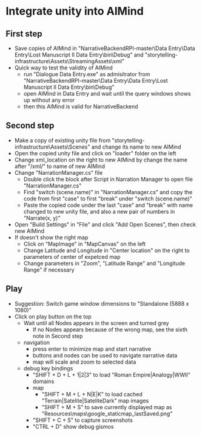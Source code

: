 # Integrate unity into AIMind

## First step
* Save copies of AIMind in "NarrativeBackendRPI-master\Data Entry\Data Entry\Lost Manuscript II Data Entry\bin\Debug" and "storytelling-infrastructure\Assets\StreamingAssets\xml"
* Quick way to test the validity of AIMind
     * run "Dialogue Data Entry.exe" as admisitrator from "NarrativeBackendRPI-master\Data Entry\Data Entry\Lost Manuscript II Data Entry\bin\Debug"
     * open AIMind in Data Entry and wait until the query windows shows up without any error
	 * then this AIMind is valid for NarrativeBackend

## Second step
* Make a copy of existing unity file from "storytelling-infrastructure\Assets\Scenes" and change its name to new AIMind
* Open the copied unity file and click on "loader" folder on the left
* Change xml_location on the right to new AIMind by change the name after "/xml/" to name of new AIMind
* Change "NarrationManager.cs" file
	 * Double click the block after Script in Narration Manager to open file "NarrationManager.cs"
	 * Find "switch (scene.name)" in "NarrationManager.cs" and copy the code from first "case" to first "break" under "switch (scene.name)"
	 * Paste the copied code under the last "case" and "break" with name changed to new unity file, and also a new pair of numbers in "Narrate(x, y)"
* Open "Build Settings" in "File" and click "Add Open Scenes", then check new AIMind
* If doesn't show the right map
	 * Click on "MapImage" in "MapCanvas" on the left
	 * Change Latitude and Longitude in "Center location" on the right to parameters of center of expetced map
	 * Change parameters in "Zoom", "Latitude Range" and "Longitude Range" if necessary

## Play
* Suggestion: Switch game window dimensions to "Standalone (5888 x 1080)"
* Click on play button on the top
	 * Wait until all Nodes appears in the screen and turned grey
		 * If no Nodes appears because of the wrong map, see the sixth note in Second step
	 * navigation
		 * press enter to minimize map and start narrative
		 * buttons and nodes can be used to navigate narrative data
		 * map will scale and zoom to selected data
	 * debug key bindings
		 * "SHIFT + D + L + 1|2|3" to load "Roman Empire|Analogy|WWII" domains
		 * map
			 * "SHIFT + M + L + N|E|K" to load cached "Terrain|Satelite|SateliteDark" map images
			 * "SHIFT + M + S" to save currently displayed map as "Resources\maps\google_staticmap_lastSaved.png"
		 * "SHIFT + C + S" to capture screenshots
		 * "CTRL + D" show debug gismos
